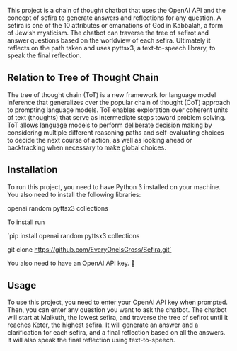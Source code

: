 This project is a chain of thought chatbot that uses the OpenAI API and the concept of sefira to generate answers and reflections for any question. A sefira is one of the 10 attributes or emanations of God in Kabbalah, a form of Jewish mysticism. The chatbot can traverse the tree of sefirot and answer questions based on the worldview of each sefira. Ultimately it reflects on the path taken and uses pyttsx3, a text-to-speech library, to speak the final reflection.

## Relation to Tree of Thought Chain

The tree of thought chain (ToT) is a new framework for language model inference that generalizes over the popular chain of thought (CoT) approach to prompting language models. ToT enables exploration over coherent units of text (thoughts) that serve as intermediate steps toward problem solving. ToT allows language models to perform deliberate decision making by considering multiple different reasoning paths and self-evaluating choices to decide the next course of action, as well as looking ahead or backtracking when necessary to make global choices.

## Installation

To run this project, you need to have Python 3 installed on your machine. You also need to install the following libraries:

openai
random
pyttsx3
collections

To install run

  `pip install openai random pyttsx3 collections
  
  git clone https://github.com/EveryOneIsGross/Sefira.git`

You also need to have an OpenAI API key. 💅

## Usage

To use this project, you need to enter your OpenAI API key when prompted. Then, you can enter any question you want to ask the chatbot. The chatbot will start at Malkuth, the lowest sefira, and traverse the tree of sefirot until it reaches Keter, the highest sefira. It will generate an answer and a clarification for each sefira, and a final reflection based on all the answers. It will also speak the final reflection using text-to-speech.
